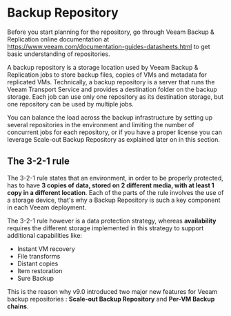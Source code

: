 <!--- This was last Changed 03-05-17 by PS --->
# Backup Repository

Before you start planning for the repository, go through Veeam Backup & Replication online documentation at <https://www.veeam.com/documentation-guides-datasheets.html> to get basic understanding of repositories.

A backup repository is a storage location used by Veeam Backup & Replication jobs to store backup files, copies of VMs and metadata for replicated VMs. Technically, a backup repository is a server that runs the Veeam Transport Service and provides a destination folder on the backup storage. Each job can use only one repository as its destination storage, but one repository can be used by multiple jobs.

You can balance the load across the backup infrastructure by setting up several repositories in the environment and limiting the number of concurrent jobs for each repository, or if you have a proper license you can leverage Scale-out Backup Repository as explained later on in this section.

## The 3-2-1 rule
The 3-2-1 rule states that an environment, in order to be properly protected, has to have **3 copies of data, stored on 2 different media, with at least 1 copy in a different location**. Each of the parts of the rule involves the use of a storage device, that's why a Backup Repository is such a key component in each Veeam deployment.

The 3-2-1 rule however is a data protection strategy, whereas **availability** requires the different storage implemented in this strategy to support additional capabilities like:
-	Instant VM recovery
-	File transforms
-	Distant copies
-	Item restoration
-	Sure Backup

This is the reason why v9.0 introduced two major new features for Veeam backup repositories : **Scale-out Backup Repository** and **Per-VM Backup chains**.
